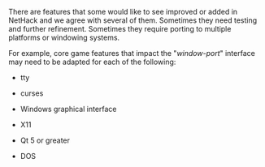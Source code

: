 There are features that some would like to see improved or added in
NetHack and we agree with several of them. Sometimes they need testing
and further refinement. Sometimes they require porting to multiple
platforms or windowing systems.

For example, core game features that impact the "*window-port*"
interface may need to be adapted for each of the following:

-   tty

-   curses

-   Windows graphical interface

-   X11

-   Qt 5 or greater

-   DOS
